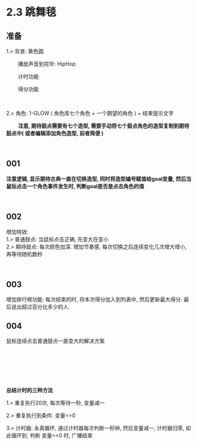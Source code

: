 # 2.3 跳舞毯


## 准备
1.> 背景: 黄色圆 

&emsp;&emsp; 播放声音到完毕: HipHop

&emsp;&emsp; 计时功能

&emsp;&emsp; 得分功能

<br/>


2.> 角色: 1-GLOW ( 角色库七个角色 + 一个期望的角色 ) + 结束提示文字 <br/>

&emsp;&emsp; **注意, 期待鼓点需要有七个造型, 需要手动将七个鼓点角色的造型复制到期待鼓点中( 或者编辑添加角色造型, 前者简便 )**



<br/>

## 001 

**注意逻辑, 显示期待古典一直在切换造型, 同时将造型编号赋值给goal变量, 然后当鼠标点击一个角色事件发生时, 判断goal是否是点击角色的值**

<br/>

## 002 

增加特效: <br/>
1.> 普通鼓点: 当鼠标点击正确, 先变大在变小 <br/>
2.> 期待鼓点: 每次颜色加深. 增加节奏感, 每次切换之后连续变化几次增大增小, 再等待随机数秒

<br/>

## 003

增加排行榜功能: 每次结束的时, 将本次得分加入到列表中, 然后更新最大得分. 最后说出超过百分比多少的人.

## 004 
鼠标连续点击普通鼓点一直变大的解决方案 <br/>



<br/>



<br/><br/><br/><br>
**总结计时的三种方法**

1.> 重复执行20次, 每次等待一秒, 变量减一 <br/>

2.> 重复执行到条件: 变量==0 

3.> 计时器: 永真循环, 通过计时器每次判断一秒钟, 然后变量减一, 计时器归零, 如此循环到, 判断  变量==0 时, 广播结束